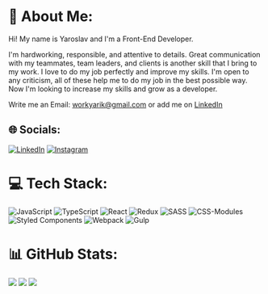 # 💫 About Me:
Hi! My name is Yaroslav and I'm a Front-End Developer.

I'm hardworking, responsible, and attentive to details. 
Great communication with my teammates, team leaders, 
and clients is another skill that I bring to my work.
I love to do my job perfectly and improve my skills.
I'm open to any criticism, all of these help me to do my job in the best possible way.
Now I'm looking to increase my skills and grow as a developer.

Write me an Email: workyarik@gmail.com or add me on [LinkedIn](https://linkedin.com/in/yaroslav-shilov-2a504b171)


## 🌐 Socials:
[![LinkedIn](https://img.shields.io/badge/LinkedIn-%230077B5.svg?logo=linkedin&logoColor=white)](https://linkedin.com/in/yaroslav-shilov-2a504b171) [![Instagram](https://img.shields.io/badge/Instagram-%23E4405F.svg?logo=Instagram&logoColor=white)](https://instagram.com/yaroslav_dev)

# 💻 Tech Stack:
![JavaScript](https://img.shields.io/badge/javascript-%23323330.svg?style=for-the-badge&logo=javascript&logoColor=%23F7DF1E) ![TypeScript](https://img.shields.io/badge/typescript-%23007ACC.svg?style=for-the-badge&logo=typescript&logoColor=white) ![React](https://img.shields.io/badge/react-%2320232a.svg?style=for-the-badge&logo=react&logoColor=%2361DAFB)  ![Redux](https://img.shields.io/badge/redux-%23593d88.svg?style=for-the-badge&logo=redux&logoColor=white)
![SASS](https://img.shields.io/badge/SASS-hotpink.svg?style=for-the-badge&logo=SASS&logoColor=white) ![CSS-Modules](https://img.shields.io/badge/css--modules-%231572B6.svg?style=for-the-badge&logo=css3&logoColor=white) ![Styled Components](https://img.shields.io/badge/styled--components-DB7093?style=for-the-badge&logo=styled-components&logoColor=white)
![Webpack](https://img.shields.io/badge/webpack-%238DD6F9.svg?style=for-the-badge&logo=webpack&logoColor=black) ![Gulp](https://img.shields.io/badge/GULP-%23CF4647.svg?style=for-the-badge&logo=gulp&logoColor=white)
# 📊 GitHub Stats:
![](https://github-readme-stats.vercel.app/api?username=YaroslavShilov&theme=nightowl&hide_border=false&include_all_commits=true&count_private=false)
![](https://github-readme-streak-stats.herokuapp.com/?user=YaroslavShilov&theme=nightowl&hide_border=false)
![](https://github-readme-stats.vercel.app/api/top-langs/?username=YaroslavShilov&theme=nightowl&hide_border=false&include_all_commits=true&count_private=false&layout=compact)
